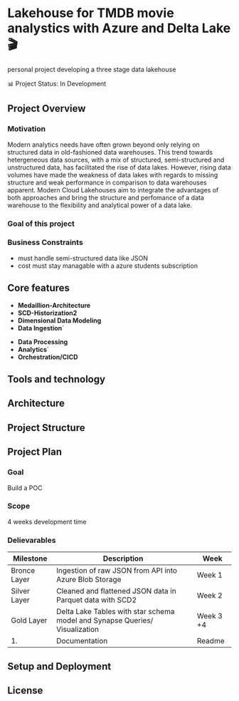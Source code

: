 # Lakehouse for TMDB movie analystics with Azure and Delta Lake 🎬
personal project developing a three stage data lakehouse

📊 Project Status: In Development

## Project Overview

### Motivation

Modern analytics needs have often grown beyond only relying on structured data in old-fashioned data warehouses. This trend towards hetergeneous data sources, with a mix of structured, semi-structured and unstructured data, has facilitated the rise of data lakes. However, rising data volumes have made the weakness of data lakes with regards to missing structure and weak performance in comparison to data warehouses apparent. Modern Cloud Lakehouses aim to integrate the advantages of both approaches and bring the structure and perfomance of a data warehouse to the flexibility and analytical power of a data lake. 

### Goal of this project
### Business Constraints
 + must handle semi-structured data like JSON
 + cost must stay managable with a azure students subscription

## Core features
+ **Medaillion-Architecture**
+ **SCD-Historization2**
+ **Dimensional Data Modeling**
+ **Data Ingestion**´
- **Data Processing**
- **Analytics**´
- **Orchestration/CICD**


## Tools and technology

## Architecture
## Project Structure
## Project Plan
### Goal
 Build a POC
### Scope
4 weeks development time
### Delievarables

| Milestone | Description | Week |
|----------|----------|----------|
| Bronce Layer    | Ingestion of raw JSON from API into Azure Blob Storage  | Week 1  |
| Silver Layer   | Cleaned and flattened JSON data in Parquet data with SCD2  | Week 2 |
| Gold Layer   | Delta Lake Tables with star schema model and Synapse Queries/ Visualization| Week 3 +4|
1. | Documentation   | Readme | Week 1/4 |

## Setup and Deployment
## License
